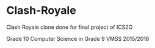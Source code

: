 # Clash-Royale
Clash Royale clone done for final project of ICS2O

Grade 10 Computer Science in Grade 9
VMSS 2015/2016
